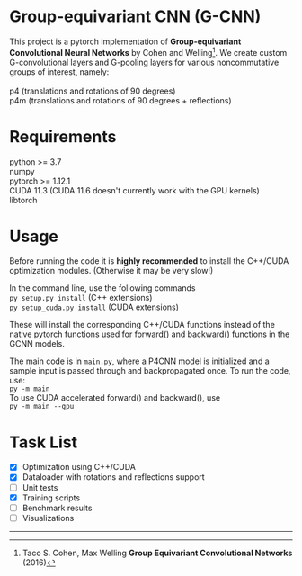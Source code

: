 # Group-equivariant CNN (G-CNN)

This project is a pytorch implementation of **Group-equivariant Convolutional Neural Networks** by Cohen and Welling[^1].
We create custom G-convolutional layers and G-pooling layers for various noncommutative groups
of interest, namely:<br>
<br>
p4 (translations and rotations of 90 degrees)<br>
p4m (translations and rotations of 90 degrees + reflections)<br>

# Requirements
python >= 3.7<br>
numpy<br>
pytorch >= 1.12.1<br>
CUDA 11.3 (CUDA 11.6 doesn't currently work with the GPU kernels)<br>
libtorch<br>

# Usage
Before running the code it is **highly recommended** to install the C++/CUDA optimization modules. (Otherwise it may be very slow!)

In the command line, use the following commands <br>
`py setup.py install` (C++ extensions) <br>
`py setup_cuda.py install` (CUDA extensions)

These will install the corresponding C++/CUDA functions instead of the native pytorch functions used for forward() and backward() functions in the GCNN models.

The main code is in `main.py`, where a P4CNN model is initialized and a sample input is passed through and backpropagated once. To run the code, use: <br>
`py -m main` <br>
To use CUDA accelerated forward() and backward(), use <br>
`py -m main --gpu`

# Task List
* [x] Optimization using C++/CUDA
* [x] Dataloader with rotations and reflections support
* [ ] Unit tests
* [x] Training scripts
* [ ] Benchmark results
* [ ] Visualizations
----
[^1]: Taco S. Cohen, Max Welling **Group Equivariant Convolutional Networks** (2016)
